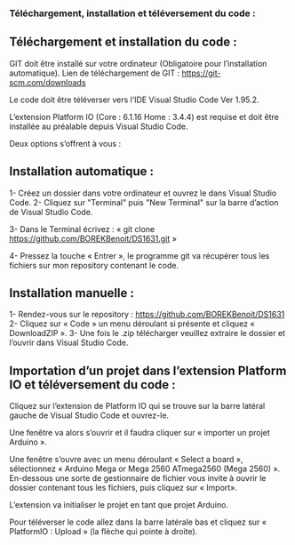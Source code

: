 ### Téléchargement, installation et téléversement du code :

## Téléchargement et installation du code :

GIT doit être installé sur votre ordinateur (Obligatoire pour l’installation automatique).
Lien de téléchargement de GIT : https://git-scm.com/downloads

Le code doit être téléverser vers l’IDE Visual Studio Code Ver 1.95.2.

L’extension Platform IO (Core : 6.1.16 Home : 3.4.4) est requise et doit être installée au préalable depuis Visual Studio Code.

Deux options s’offrent à vous : 

## Installation automatique :

1-	Créez un dossier dans votre ordinateur et ouvrez le dans Visual Studio Code.
2-	Cliquez sur "Terminal" puis "New Terminal" sur la barre d’action de Visual Studio Code.

3-	Dans le Terminal écrivez : 
« git clone https://github.com/BOREKBenoit/DS1631.git »

4-	Pressez la touche « Entrer », le programme git va récupérer tous les fichiers sur mon repository contenant le code.

## Installation manuelle :
1-	Rendez-vous sur le repository : https://github.com/BOREKBenoit/DS1631
2-	Cliquez sur « Code » un menu déroulant si présente et cliquez « DownloadZIP ».
3-	Une fois le .zip télécharger veuillez extraire le dossier et l’ouvrir dans Visual Studio Code. 

## Importation d’un projet dans l’extension Platform IO et téléversement du code :

Cliquez sur l’extension de Platform IO qui se trouve sur la barre latéral gauche de Visual Studio Code et ouvrez-le. 
	
Une fenêtre va alors s’ouvrir et il faudra cliquer sur « importer un projet Arduino ».

Une fenêtre s’ouvre avec un menu déroulant « Select a board », sélectionnez « Arduino Mega or Mega 2560 ATmega2560 (Mega 2560) ».
En-dessous une sorte de gestionnaire de fichier vous invite à ouvrir le dossier contenant tous les fichiers, puis cliquez sur « Import».

L’extension va initialiser le projet en tant que projet Arduino.

Pour téléverser le code allez dans la barre latérale bas et cliquez sur « PlatformIO : Upload » (la flèche qui pointe à droite).

 
